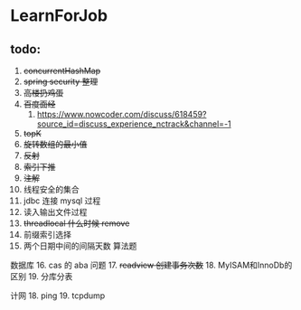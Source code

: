 # LearnForJob

## todo:

1. ~~concurrentHashMap~~
2. ~~spring security 整理~~
3. ~~高楼扔鸡蛋~~
4. ~~百度面经~~
    1. https://www.nowcoder.com/discuss/618459?source_id=discuss_experience_nctrack&channel=-1
5. ~~topK~~
6. ~~旋转数组的最小值~~
7. ~~反射~~
8. ~~索引下推~~
9. ~~注解~~
10. 线程安全的集合
11. jdbc 连接 mysql 过程
12. 读入输出文件过程
13. ~~threadlocal 什么时候 remove~~
14. 前缀索引选择
15. 两个日期中间的间隔天数 算法题
    
数据库
16. cas 的 aba 问题
17. ~~readview 创建事务次数~~
18. MyISAM和InnoDb的区别
19. 分库分表


计网
18. ping
19. tcpdump